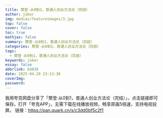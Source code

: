```yaml
---
title: 樊登·从0到1，普通人创业方法论（完结）
author: joker
img: medias/featureimages/3.jpg
top: false
cover: false
toc: true
mathjax: false
summary: 樊登·从0到1，普通人创业方法论（完结）
categories: 樊登·从0到1，普通人创业方法论（完结）
tags:
  - 樊登·从0到1，普通人创业方法论（完结）
keywords: joker
essay: false
abbrlink: 64838
date: 2025-04-20 23:13:30
coverImg:
password:
---
```


我用夸克网盘分享了「樊登·从0到1，普通人创业方法论（完结）」，点击链接即可保存。打开「夸克APP」，无需下载在线播放视频，畅享原画5倍速，支持电视投屏。
链接：https://pan.quark.cn/s/c3dd0bf5c2f1
